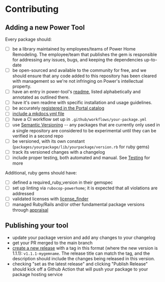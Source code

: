 # Contributing

## Adding a new Power Tool

Every package should:

* [ ] be a library maintained by employees/teams of Power Home Remodeling. The employee/team that publishes the gem is responsible for addressing any issues, bugs, and keeping the dependencies up-to-date
* [ ] be open-sourced and available to the community for free, and we should ensure that any code added to this repository has been cleared with management so we're not infringing on Power's intellectual property.
* [ ] have an entry in power-tool's [readme](./README.md), listed alphabetically and annotated as outlined there.
* [ ] have it's own readme with specific installation and usage guidelines.
* [ ] be accurately [registered in the Portal catalog](../portal.yml)
* [ ] [include a mkdocs.yml file](https://portal.powerapp.cloud/docs/default/system/portal/user-guide/distributing-documentation/)
* [ ] have a CI workflow set up in `.github/workflows/your-package.yml`
* [ ] use [Semantic Versioning](https://semver.org/) -- any packages that are currently only used in a single repository are considered to be experimental until they can be verified in a second repo
* [ ] be versioned, with its own constant (`packages/yourpackage/lib/yourpackage/version.rb` for ruby gems)
* [ ] track its versioned changes with a changelog
* [ ] include proper testing, both automated and manual. See [Testing](./README.md#testing-) for more

Additional, ruby gems should have:

* [ ] defined a required_ruby_version in their gemspec
* [ ] set up linting via `rubocop-powerhome`; it is expected that all violations are addressed
* [ ] validated licenses with [license_finder](https://github.com/pivotal/LicenseFinder)
* [ ] managed Ruby/Rails and/or other fundamental package versions through [appraisal](https://github.com/thoughtbot/appraisal)

## Publishing your tool

* update your package version and add any changes to your changelog
* get your PR merged to the main branch
* [create a new release](https://github.com/powerhome/power-tools/releases/new) with a tag in this format (where the new version is 1.1.1): `v1.1.1-mygemname`. The release title can match the tag, and the description should include the changes being released in this version.
* checking "set as the latest release" and clicking "Publish Release" should kick off a Github Action that will push your package to your package hosting service
